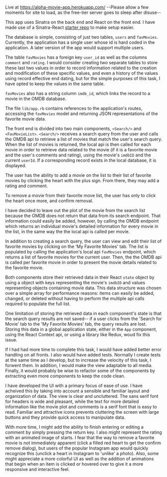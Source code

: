 Live at https://alpha-movie-app.herokuapp.com/
--Please allow a few moments for site to load, as the free-tier server goes to sleep after disuse--

This app uses Sinatra on the back end and React on the front end.
I have made use of a Sinatra-React [starter repo](https://github.com/alanbsmith/react-sinatra-example) to make setup easier.

The database is simple, consisting of just two tables, `users` and `favMovies`. Currently, the application has a single user whose id is hard coded in the application. A later version of the app would support multiple users. 

The table `favMovies` has a foreign key `user_id` as well as the columns `comment` and `rating`. I would consider creating two separate tables to store these last two values in order to record information related to the creation and modification of these specific values, and even a history of the values using record effective end dating, but for the simple purposes of this task, I have opted to keep the values in the same table.

`favMovies` also has a string column `imdb_id`, which links the record to a movie in the OMDB database.

The file `lib/app.rb` contains references to the application's routes, accessing the `favMovies` model and returning JSON representations of the favorite movie data.

The front end is divided into two main components, `<Search/>` and `<FavMovieList>`. `<Search/>` receives a search query from the user and calls the OMDB api to retrieve a list of movies that match the user's search query. When the list of movies is returned, the local api is then called for each movie in order to retrieve data related to the movie (if it is a favorite movie and the user's comments and rating), using the movie's `imdbID` and the current `userId`. If a corresponding record exists in the local database, it is displayed. 

The user has the ability to add a movie on the list to their list of favorite movies by clicking the heart with the plus sign. From there, they may add a rating and comment.

To remove a movie from their favorite move list, the user has only to click the heart once more, and confirm removal. 

I have decided to leave out the plot of the movie from the search list because the OMDB does not return that data from its search endpoint. That information could easily be added, however, by calling the OMDB endpoint which returns an individual movie's detailed information for every movie in the list, in the same way the the local api is called per movie.

In addition to creating a search query, the user can view and edit their list of favorite movies by clicking on the 'My Favorite Movies' tab. The list is populated by calling the application's local api `favMovies` endpoint, which returns a list of favorite movies for the current user. Then, the the OMDB api is called per favorite movie in order to present the movie details related to the favorite movie. 

Both components store their retrieved data in their React `state` object by using a object with keys representing the movie's `imdbID` and values representing objects containing movie data. This data structure was chosen over a simple array for performance reasons: items can easily be added, changed, or deleted without having to perform the multiple api calls required to populate the full list.

One limitation of storing the retrieved data in each component's state is that the search query results are not saved-- if a user clicks from the 'Search for Movie' tab to the 'My Favorite Movies' tab, the query results are lost. Storing this data in a global application state, either in the `App` component, using the React Context api, or using a library like Redux, woud fix this issue. 

If I had had more time to complete this task, I would have added better error handling on all fronts. I also would have added tests. Normally I create tests at the same time as I develop, but to increase the velocity of this task, I forwent them. In addition, I would make the view adaptable to all media. Finally, it would probably be wise to refactor some of the components by extracting even more components to keep the code clean.

I have developed the UI with a primary focus of ease of use. I have acheived this by taking into account a sensible and familiar layout and organization of data. The view is clear and uncluttered. The sans serif font for headers is wide and pleasant, while the text for more detailed information like the movie plot and comments is a serif font that is easy to read. Familiar and attractive icons prevents cluttering the screen with large buttons and they provide quick access to manipulate data. 

With more time, I might add the ability to finish entering or editing a comment by simply pressing the return key. I also might represent the rating with an animated image of starts. I fear that the way to remove a favorite movie is not immediately apparent (click a filled red heart to get the confirm remove dialog), but users of the popular Instagram app would quickly recognize this (unclick a heart in Instagram to 'unlike' a photo). Also, some might appreciate a more colorful UI as well as the addition of animations that begin when an item is clicked or hovered over to give it a more responsive and interactive feel.